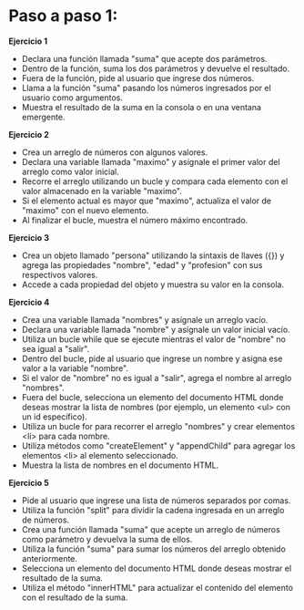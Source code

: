 # Paso a paso 1:

**Ejercicio 1**

- Declara una función llamada "suma" que acepte dos parámetros.
- Dentro de la función, suma los dos parámetros y devuelve el resultado.
- Fuera de la función, pide al usuario que ingrese dos números.
- Llama a la función "suma" pasando los números ingresados por el usuario como argumentos.
- Muestra el resultado de la suma en la consola o en una ventana emergente.

**Ejercicio 2**

- Crea un arreglo de números con algunos valores.
- Declara una variable llamada "maximo" y asígnale el primer valor del arreglo como valor inicial.
- Recorre el arreglo utilizando un bucle y compara cada elemento con el valor almacenado en la variable "maximo".
- Si el elemento actual es mayor que "maximo", actualiza el valor de "maximo" con el nuevo elemento.
- Al finalizar el bucle, muestra el número máximo encontrado.

**Ejercicio 3**

- Crea un objeto llamado "persona" utilizando la sintaxis de llaves ({}) y agrega las propiedades "nombre", "edad" y "profesion" con sus respectivos valores.
- Accede a cada propiedad del objeto y muestra su valor en la consola.

**Ejercicio 4**

- Crea una variable llamada "nombres" y asígnale un arreglo vacío.
- Declara una variable llamada "nombre" y asígnale un valor inicial vacío.
- Utiliza un bucle while que se ejecute mientras el valor de "nombre" no sea igual a "salir".
- Dentro del bucle, pide al usuario que ingrese un nombre y asigna ese valor a la variable "nombre".
- Si el valor de "nombre" no es igual a "salir", agrega el nombre al arreglo "nombres".
- Fuera del bucle, selecciona un elemento del documento HTML donde deseas mostrar la lista de nombres (por ejemplo, un elemento \<ul> con un id específico).
- Utiliza un bucle for para recorrer el arreglo "nombres" y crear elementos \<li> para cada nombre.
- Utiliza métodos como "createElement" y "appendChild" para agregar los elementos \<li> al elemento seleccionado.
- Muestra la lista de nombres en el documento HTML.

**Ejercicio 5**

- Pide al usuario que ingrese una lista de números separados por comas.
- Utiliza la función "split" para dividir la cadena ingresada en un arreglo de números.
- Crea una función llamada "suma" que acepte un arreglo de números como parámetro y devuelva la suma de ellos.
- Utiliza la función "suma" para sumar los números del arreglo obtenido anteriormente.
- Selecciona un elemento del documento HTML donde deseas mostrar el resultado de la suma.
- Utiliza el método "innerHTML" para actualizar el contenido del elemento con el resultado de la suma.
